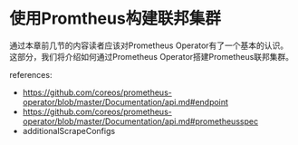 # 使用Promtheus构建联邦集群

通过本章前几节的内容读者应该对Prometheus Operator有了一个基本的认识。 这部分，我们将介绍如何通过Prometheus Operator搭建Prometheus联邦集群。

references:
* https://github.com/coreos/prometheus-operator/blob/master/Documentation/api.md#endpoint
* https://github.com/coreos/prometheus-operator/blob/master/Documentation/api.md#prometheusspec
* additionalScrapeConfigs